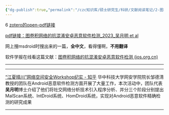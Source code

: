 ```yaml
---
{"dg-publish":true,"permalink":"/czc知识库/硕士研究生/科研/文献阅读笔记/2-图神经网络/202301.SriDroid：图卷积网络的抗混淆安卓恶意软件检测，吴月明/","dgPassFrontmatter":true,"created":"2024-06-18T17:45:27.032+08:00","updated":"2024-12-08T12:30:21.218+08:00"}
---
```



6
[zotero的open-pdf链接](zotero://open-pdf/library/items/7YFZS4KE)

[pdf链接：图卷积网络的抗混淆安卓恶意软件检测_2023_吴月明 et al](SriDroid：图卷积网络的抗混淆安卓恶意软件检测_2023_吴月明%20et%20al.pdf)

网上搜msdroid时搜出来的一篇，**全中文**，看得懂啊，**不用翻译**

软件学报在线看这篇文献：[图卷积网络的抗混淆安卓恶意软件检测 (jos.org.cn)](https://www.jos.org.cn/html/2023/6/6848.htm)

---
---
[“江夏晴川”网络空间安全Workshop纪实 - 知乎](https://zhuanlan.zhihu.com/p/280743014)
华中科技大学网安学院院长邹德清教授的团队在Android恶意软件检测方面开展了大量工作，本次活动中，团队代表**吴月明**博士介绍了他们将社交网络分析技术引入程序分析、并分三个阶段分别提出MalScan系统、IntDroid系统、HomDroid系统，实现对Android恶意软件精确检测的研究成果

---
